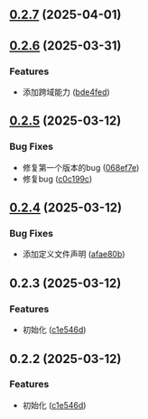 

## [0.2.7](https://github.com/WangMingHua111/pulse-monorepo/compare/opc_v0.2.6...opc_v0.2.7) (2025-04-01)

## [0.2.6](https://github.com/WangMingHua111/pulse-monorepo/compare/opc_v0.2.5...opc_v0.2.6) (2025-03-31)


### Features

* 添加跨域能力 ([bde4fed](https://github.com/WangMingHua111/pulse-monorepo/commit/bde4fedb5efde8bd6e11ca3f82086f4e8f11b4fd))

## [0.2.5](https://github.com/WangMingHua111/pulse-monorepo/compare/opc_v0.2.4...opc_v0.2.5) (2025-03-12)


### Bug Fixes

* 修复第一个版本的bug ([068ef7e](https://github.com/WangMingHua111/pulse-monorepo/commit/068ef7e210f2e7f08dd91766616862fd365e45a4))
* 修复bug ([c0c199c](https://github.com/WangMingHua111/pulse-monorepo/commit/c0c199c153f979bac6f59bd1e30f54fe0311a98c))

## [0.2.4](https://github.com/WangMingHua111/pulse-monorepo/compare/opc_v0.2.3...opc_v0.2.4) (2025-03-12)


### Bug Fixes

* 添加定义文件声明 ([afae80b](https://github.com/WangMingHua111/pulse-monorepo/commit/afae80bc6b1cb5011dfbdd30ecd740446495821b))

## 0.2.3 (2025-03-12)


### Features

* 初始化 ([c1e546d](https://github.com/WangMingHua111/pulse-monorepo/commit/c1e546da7c4dde0d6d47bb2c44cfccef5b658e0c))

## 0.2.2 (2025-03-12)


### Features

* 初始化 ([c1e546d](https://github.com/WangMingHua111/pulse-monorepo/commit/c1e546da7c4dde0d6d47bb2c44cfccef5b658e0c))
